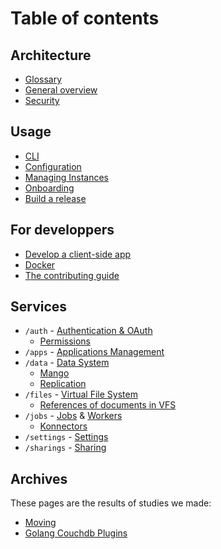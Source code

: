 Table of contents
=================

## Architecture

- [Glossary](glossary.md)
- [General overview](architecture.md)
- [Security](security.md)

## Usage

- [CLI](cli/cozy-stack.md)
- [Configuration](config.md)
- [Managing Instances](instance.md)
- [Onboarding](onboarding.md)
- [Build a release](release.md)

## For developpers

- [Develop a client-side app](client-app-dev.md)
- [Docker](docker.md)
- [The contributing guide](CONTRIBUTING.md)

## Services

- `/auth` - [Authentication & OAuth](auth.md)
  - [Permissions](permissions.md)
- `/apps` - [Applications Management](apps.md)
- `/data` - [Data System](data-system.md)
  - [Mango](mango.md)
  - [Replication](replication.md)
- `/files` - [Virtual File System](files.md)
  - [References of documents in VFS](references-docs-in-vfs.md)
- `/jobs` - [Jobs](jobs.md) & [Workers](workers.md)
  - [Konnectors](konnectors.md)
- `/settings` - [Settings](settings.md)
- `/sharings` - [Sharing](sharing.md)

## Archives

These pages are the results of studies we made:

- [Moving](moving.md)
- [Golang Couchdb Plugins](couchdb-plugins.md)
